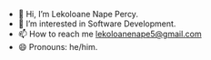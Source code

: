 - 👋 Hi, I’m Lekoloane Nape Percy. 
- 👀 I’m interested in Software Development.
- 📫 How to reach me lekoloanenape5@gmail.com
- 😄 Pronouns: he/him.
<!---
NapeLPercy/NapeLPercy is a ✨ special ✨ repository because its `README.md` (this file) appears on your GitHub profile.
You can click the Preview link to take a look at your changes.
--->
